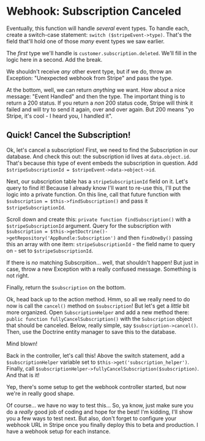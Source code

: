 # Webhook: Subscription Canceled

Eventually, this function will handle *several* event types. To handle each, create
a switch-case statement: `switch ($stripeEvent->type)`. That's the field that'll
hold one of those *many* event types we saw earlier.

The *first* type we'll handle is `customer.subscription.deleted`. We'll fill in the
logic here in a second. Add the break. 

We shouldn't receive *any* other event type, but if we do, throw an Exception:
"Unexpected webhook from Stripe" and pass the type.

At the bottom, well, we can return *anything* we want. How about a nice message:
"Event Handled" and then the type. The important thing is to return a 200 status.
If you return a *non* 200 status code, Stripe will think it failed and will try to
send it again, over and over again. But 200 means "yo Stripe, it's cool - I heard
you, I handled it".

## Quick! Cancel the Subscription!

Ok, let's cancel a subscription! First, we need to find the Subscription in our database.
And check this out: the subscription id lives at `data.object.id`. That's because
*this* type of event embeds the subscription in question. Add
`$stripeSubscriptionId = $stripeEvent->data->object->id`.

Next, our subscription table has a `stripeSubscriptionId` field on it. Let's query
to find it! Because I already know I'll want to re-use this, I'll put the logic into
a private function. On this line, call that future function with
`$subscription = $this->findSubscription()` and pass it `$stripeSubscriptionId`.

Scroll down and create this: `private function findSubscription()` with a `$stripeSubscriptionId`
argument. Query for the subscription with
`$subscription = $this->getDoctrine()->getRepository('AppBundle:Subscription')`
and then `findOneBy()` passing this an array with one item: `stripeSubscriptionId` -
the field name to query on - set to `$stripeSubscriptionId`.

If there is *no* matching Subscrpition... well, that shouldn't happen! But just in
case, throw a new Exception with a really confused message. Something is not right.

Finally, return the `$subscription` on the bottom.

Ok, head back up to the action method. Hmm, so all we really need to do now is call
the `cancel()` method on `$subscription`! But let's get a *little* bit more organized.
Open `SubscriptionHelper` and add a new method there: `public function fullyCancelSubscription()`
with the `Subscription` object that should be canceled. Below, really simple, say
`$subscription->cancel()`. Then, use the Doctrine entity manager to save this to
the database.

Mind blown!

Back in the controller, let's call this! Above the switch statement, add a `$subscriptionHelper`
variable set to `$this->get('subscription_helper')`. Finally, call
`$subscriptionHelper->fullyCancelSubscription($subscription)`. And that is it!

Yep, there's some setup to get the webhook controller started, but now we're in
really good shape.

Of course... we have no way to test this... So, ya know, just make sure you do a
*really* good job of coding and hope for the best! I'm kidding, I'll show you a few
ways to test next. But also, don't forget to configure your webhook URL in Stripe
once you finally deploy this to beta and production. I have a webhook setup for
each instance.
